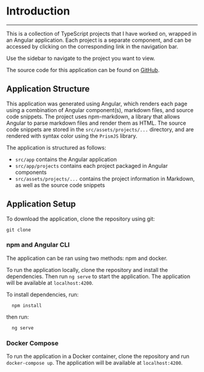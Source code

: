 # **Introduction**

---

  This is a collection of TypeScript projects that I have worked on, wrapped in
  an Angular application. Each project is a separate component, and can be
  accessed by clicking on the corresponding link in the navigation bar.

  Use the sidebar to navigate to the project you want to view.

  The source code for this application can be found on [GitHub](http://github.com/max-geller/typescript-projects).

## Application Structure

This application was generated using Angular, which renders each page using a combination of Angular component(s), markdown files, and source code snippets.  The project uses npm-markdown, a library that allows Angular to parse markdown files and render them as HTML.  The source code snippets are stored in the `src/assets/projects/...` directory, and are rendered with syntax color using the `PrismJS` library.

  The application is structured as follows:

- `src/app` contains the Angular application
- `src/app/projects` contains each project packaged in Angular components
- `src/assets/projects/...` contains the project information in Markdown, as well as the source code snippets

## Application Setup

To download the application, clone the repository using git:

  ```
  git clone 
  ```

### **npm and Angular CLI**

The application can be ran using two methods: npm and docker.

  To run the application locally, clone the repository and install the dependencies. Then run `ng serve` to start the application. The application will be available at `localhost:4200`.

To install dependencies, run:

```
  npm install
```

then run:

```
  ng serve
```

### **Docker Compose**

  To run the application in a Docker container, clone the repository and run
  `docker-compose up`. The application will be available at `localhost:4200`.
